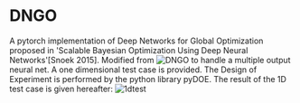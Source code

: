 # DNGO
A pytorch implementation of Deep Networks for Global Optimization proposed in 'Scalable Bayesian Optimization Using Deep Neural Networks'[Snoek 2015]. Modified from ![DNGO](https://github.com/w601sxs/DNGO) to handle a multiple output neural net. A one dimensional test case is provided. The Design of Experiment is performed by the python library pyDOE.
The result of the 1D test case is given hereafter:
![1dtest](https://user-images.githubusercontent.com/33595975/37096449-97f5910e-2253-11e8-8cf1-9048f2073086.png)
